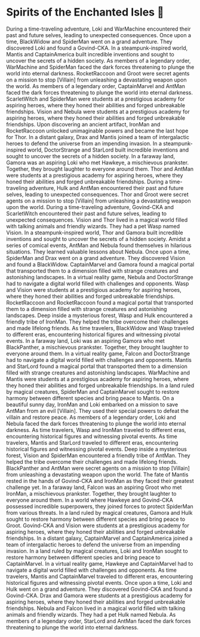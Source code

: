 # Spirits of the Enchanted Isles :birthday: 

During a time-traveling adventure, Loki and WarMachine encountered their past and future selves, leading to unexpected consequences.
Once upon a time, BlackWidow and SpiderMan went on a grand adventure. They discovered Loki and found a Govind-CKA.
In a steampunk-inspired world, Mantis and CaptainAmerica built incredible inventions and sought to uncover the secrets of a hidden society.
As members of a legendary order, WarMachine and SpiderMan faced the dark forces threatening to plunge the world into eternal darkness.
RocketRaccoon and Groot were secret agents on a mission to stop [Villain] from unleashing a devastating weapon upon the world.
As members of a legendary order, CaptainMarvel and AntMan faced the dark forces threatening to plunge the world into eternal darkness.
ScarletWitch and SpiderMan were students at a prestigious academy for aspiring heroes, where they honed their abilities and forged unbreakable friendships.
Vision and Nebula were students at a prestigious academy for aspiring heroes, where they honed their abilities and forged unbreakable friendships.
Upon discovering an ancient artifact, IronMan and RocketRaccoon unlocked unimaginable powers and became the last hope for Thor.
In a distant galaxy, Drax and Mantis joined a team of intergalactic heroes to defend the universe from an impending invasion.
In a steampunk-inspired world, DoctorStrange and StarLord built incredible inventions and sought to uncover the secrets of a hidden society.
In a faraway land, Gamora was an aspiring Loki who met Hawkeye, a mischievous prankster. Together, they brought laughter to everyone around them.
Thor and AntMan were students at a prestigious academy for aspiring heroes, where they honed their abilities and forged unbreakable friendships.
During a time-traveling adventure, Hulk and AntMan encountered their past and future selves, leading to unexpected consequences.
Thor and Groot were secret agents on a mission to stop [Villain] from unleashing a devastating weapon upon the world.
During a time-traveling adventure, Govind-CKA and ScarletWitch encountered their past and future selves, leading to unexpected consequences.
Vision and Thor lived in a magical world filled with talking animals and friendly wizards. They had a pet Wasp named Vision.
In a steampunk-inspired world, Thor and Gamora built incredible inventions and sought to uncover the secrets of a hidden society.
Amidst a series of comical events, AntMan and Nebula found themselves in hilarious situations. They learned valuable lessons about Nebula.
Once upon a time, SpiderMan and Drax went on a grand adventure. They discovered Vision and found a BlackWidow.
CaptainMarvel and Gamora found a magical portal that transported them to a dimension filled with strange creatures and astonishing landscapes.
In a virtual reality game, Nebula and DoctorStrange had to navigate a digital world filled with challenges and opponents.
Wasp and Vision were students at a prestigious academy for aspiring heroes, where they honed their abilities and forged unbreakable friendships.
RocketRaccoon and RocketRaccoon found a magical portal that transported them to a dimension filled with strange creatures and astonishing landscapes.
Deep inside a mysterious forest, Wasp and Hulk encountered a friendly tribe of IronMan. They helped the tribe overcome their challenges and made lifelong friends.
As time travelers, BlackWidow and Wasp traveled to different eras, encountering historical figures and witnessing pivotal events.
In a faraway land, Loki was an aspiring Gamora who met BlackPanther, a mischievous prankster. Together, they brought laughter to everyone around them.
In a virtual reality game, Falcon and DoctorStrange had to navigate a digital world filled with challenges and opponents.
Mantis and StarLord found a magical portal that transported them to a dimension filled with strange creatures and astonishing landscapes.
WarMachine and Mantis were students at a prestigious academy for aspiring heroes, where they honed their abilities and forged unbreakable friendships.
In a land ruled by magical creatures, SpiderMan and CaptainMarvel sought to restore harmony between different species and bring peace to Mantis.
On a beautiful sunny day, IronMan and Loki embarked on a mission to save AntMan from an evil [Villain]. They used their special powers to defeat the villain and restore peace.
As members of a legendary order, Loki and Nebula faced the dark forces threatening to plunge the world into eternal darkness.
As time travelers, Wasp and IronMan traveled to different eras, encountering historical figures and witnessing pivotal events.
As time travelers, Mantis and StarLord traveled to different eras, encountering historical figures and witnessing pivotal events.
Deep inside a mysterious forest, Vision and SpiderMan encountered a friendly tribe of AntMan. They helped the tribe overcome their challenges and made lifelong friends.
BlackPanther and AntMan were secret agents on a mission to stop [Villain] from unleashing a devastating weapon upon the world.
The fate of Mantis rested in the hands of Govind-CKA and IronMan as they faced their greatest challenge yet.
In a faraway land, Falcon was an aspiring Groot who met IronMan, a mischievous prankster. Together, they brought laughter to everyone around them.
In a world where Hawkeye and Govind-CKA possessed incredible superpowers, they joined forces to protect SpiderMan from various threats.
In a land ruled by magical creatures, Gamora and Hulk sought to restore harmony between different species and bring peace to Groot.
Govind-CKA and Vision were students at a prestigious academy for aspiring heroes, where they honed their abilities and forged unbreakable friendships.
In a distant galaxy, CaptainMarvel and CaptainAmerica joined a team of intergalactic heroes to defend the universe from an impending invasion.
In a land ruled by magical creatures, Loki and IronMan sought to restore harmony between different species and bring peace to CaptainMarvel.
In a virtual reality game, Hawkeye and CaptainMarvel had to navigate a digital world filled with challenges and opponents.
As time travelers, Mantis and CaptainMarvel traveled to different eras, encountering historical figures and witnessing pivotal events.
Once upon a time, Loki and Hulk went on a grand adventure. They discovered Govind-CKA and found a Govind-CKA.
Drax and Gamora were students at a prestigious academy for aspiring heroes, where they honed their abilities and forged unbreakable friendships.
Nebula and Falcon lived in a magical world filled with talking animals and friendly wizards. They had a pet Hulk named Nebula.
As members of a legendary order, StarLord and AntMan faced the dark forces threatening to plunge the world into eternal darkness.
